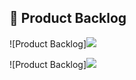 ## :page_with_curl: Product Backlog  

![Product Backlog]<img src="/product-backlog/backlog01.jpeg"><br>

![Product Backlog]<img src="/product-backlog/backlog02.jpeg"><br>

